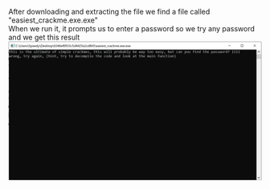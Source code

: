 After downloading and extracting the file we find a file called "easiest_crackme.exe.exe"  
When we run it, it prompts us to enter a password so we try any password and we get this result  
![run](run.png)
